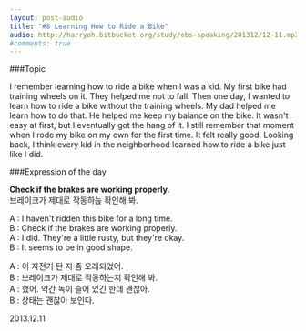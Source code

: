 ```yaml
---
layout: post-audio
title: "#8 Learning How to Ride a Bike"
audio: http://harryoh.bitbucket.org/study/ebs-speaking/201312/12-11.mp3
#comments: true
---
```


###Topic

I remember learning how to ride a bike when I was a kid. My first bike had training wheels on it. They helped me not to fall. Then one day, I wanted to learn how to ride a bike without the training wheels. My dad helped me learn how to do that. He helped me keep my balance on the bike. It wasn't easy at first, but I eventually got the hang of it. I still remember that moment when I rode my bike on my own for the first time. It felt really good. Looking back, I think every kid in the neighborhood learned how to ride a bike just like I did.

###Expression‍ of the day

**Check if the brakes are working properly.**  
브레이크가 제대로 작동하늕 확인해 봐.

A : I haven't ridden this bike for a long time.  
B : Check if the brakes are working properly.  
A : I did. They're a little rusty, but they're okay.  
B : It seems to be in good shape.  

A : 이 자전거 탄 지 좀 오래되었어.  
B : 브레이크가 제대로 작동하는지 확인해 봐.  
A : 했어. 약간 녹이 슬어 있긴 한데 괜찮아.  
B : 상태는 괜찮아 보인다.  

2013.12.11